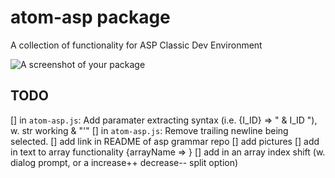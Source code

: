 # atom-asp package

A collection of functionality for ASP Classic Dev Environment

![A screenshot of your package](https://f.cloud.github.com/assets/69169/2290250/c35d867a-a017-11e3-86be-cd7c5bf3ff9b.gif)


## TODO
  [] in `atom-asp.js`: Add paramater extracting syntax (i.e. {I_ID} => " & I_ID "), w. str working & "'"
  [] in `atom-asp.js`: Remove trailing newline being selected.
  [] add link in README of asp grammar repo
  [] add pictures
  [] add in text to array functionality {arrayName => }
  [] add in an array index shift (w. dialog prompt, or a increase++ decrease-- split option)
